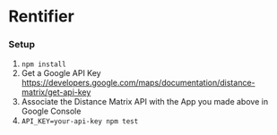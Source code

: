 # Rentifier
### Setup
1. `npm install`
2. Get a Google API Key https://developers.google.com/maps/documentation/distance-matrix/get-api-key
3. Associate the Distance Matrix API with the App you made above in Google Console
4. `API_KEY=your-api-key npm test`
